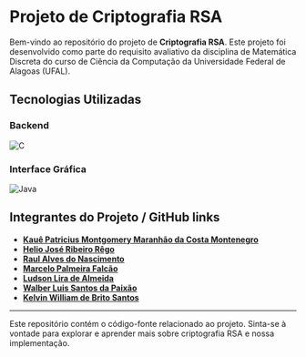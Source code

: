# Projeto de Criptografia RSA

Bem-vindo ao repositório do projeto de **Criptografia RSA**. Este projeto foi desenvolvido como parte do requisito avaliativo da disciplina de Matemática Discreta do curso de Ciência da Computação da Universidade Federal de Alagoas (UFAL).

## Tecnologias Utilizadas

### Backend
![C](https://img.shields.io/badge/C-000?style=for-the-badge&logo=c)

### Interface Gráfica
![Java](https://img.shields.io/badge/Java-000?style=for-the-badge&logo=java)

## Integrantes do Projeto / GitHub links

- [**Kauê Patricius Montgomery Maranhão da Costa Montenegro**](https://github.com/Kcodesufal)
- [**Helio José Ribeiro Rêgo**](https://github.com/HelioJoseRR)
- [**Raul Alves do Nascimento**](https://github.com/RaulAlvesC)
- [**Marcelo Palmeira Falcão**](https://github.com/MarceloPalmeira)
- [**Ludson Lira de Almeida**](https://github.com/ludsno)
- [**Walber Luis Santos da Paixão**](https://github.com/walberluis)
- [**Kelvin William de Brito Santos**](https://github.com/kelvinwbsantos)
--------------------
Este repositório contém o código-fonte relacionado ao projeto. Sinta-se à vontade para explorar e aprender mais sobre criptografia RSA e nossa implementação.

